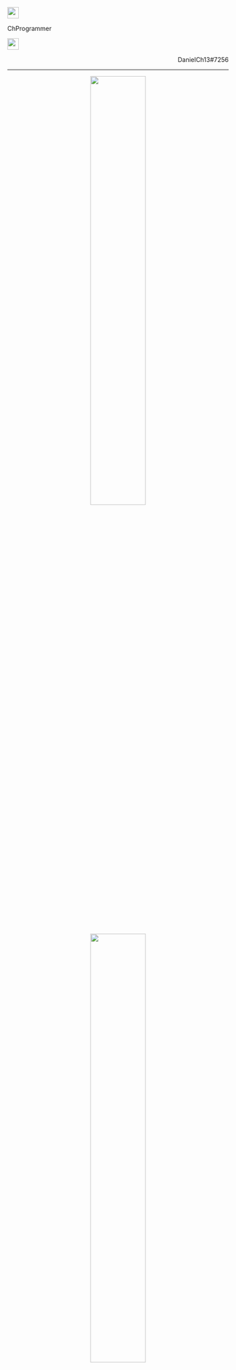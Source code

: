 <img width="26px" src="https://cdn.iconscout.com/icon/free/png-256/dev-2752213-2285030.png"><p align="left">ChProgrammer</p><img width="26px" src="https://www.net-aware.org.uk/siteassets/images-and-icons/application-icons/app-icons-discord.png?w=585&scale=down" /><p align="right">DanielCh13#7256</p>

---

<div align="center">
  <img width="50%" src="https://github-readme-stats.vercel.app/api?username=ChProgrammer&count_private=true&show_icons=true&theme=dark" />
  <img width="50%" src="https://github-readme-stats.vercel.app/api/wakatime?username=ChProgrammer&theme=dark" />
  <img width="50%" src="https://github-readme-stats.vercel.app/api/top-langs/?username=ChProgrammer&layout=compact&theme=dark" />
</div>
